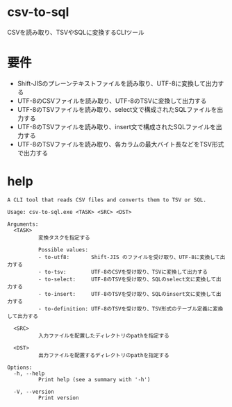 # csv-to-sql

CSVを読み取り、TSVやSQLに変換するCLIツール

# 要件

- Shift-JISのプレーンテキストファイルを読み取り、UTF-8に変換して出力する
- UTF-8のCSVファイルを読み取り、UTF-8のTSVに変換して出力する
- UTF-8のTSVファイルを読み取り、select文で構成されたSQLファイルを出力する
- UTF-8のTSVファイルを読み取り、insert文で構成されたSQLファイルを出力する
- UTF-8のTSVファイルを読み取り、各カラムの最大バイト長などをTSV形式で出力する

# help

```
A CLI tool that reads CSV files and converts them to TSV or SQL.

Usage: csv-to-sql.exe <TASK> <SRC> <DST>

Arguments:
  <TASK>
          変換タスクを指定する

          Possible values:
          - to-utf8:       Shift-JIS のファイルを受け取り、UTF-8に変換して出力する
          - to-tsv:        UTF-8のCSVを受け取り、TSVに変換して出力する
          - to-select:     UTF-8のTSVを受け取り、SQLのselect文に変換して出力する
          - to-insert:     UTF-8のTSVを受け取り、SQLのinsert文に変換して出力する
          - to-definition: UTF-8のTSVを受け取り、TSV形式のテーブル定義に変換して出力する

  <SRC>
          入力ファイルを配置したディレクトリのpathを指定する

  <DST>
          出力ファイルを配置するディレクトリのpathを指定する

Options:
  -h, --help
          Print help (see a summary with '-h')

  -V, --version
          Print version
```